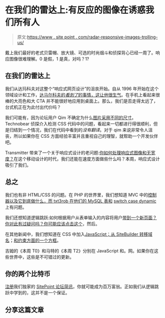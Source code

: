 # 在我们的雷达上:有反应的图像在诱惑我们所有人

> 原文:[https://www . site point . com/radar-responsive-images-trolling-us/](https://www.sitepoint.com/radar-responsive-images-trolling-us/)

戴上我们最好的老式贝雷帽、放大镜、可选的时尚烟斗和侦探背心已经一周了。响应图像很难理解。0 是假，1 是真，对吗？1?

## 在我们的雷达上

我们从达玛科夫对这整个“响应式网页设计”的沮丧开始。自从 1996 年开始在这个领域设计和工作，[达马尔科夫的*看到了*的事情，这让他很生气](https://community.sitepoint.com/t/responsive-design-has-totally-ruined-desktop-web-experience-rant/189922)。在手机上看起来很棒的大亮色和大 CTA 并不能很好地应用到桌面上。那么，我们是否走得太远了，台式机正在为此付出代价吗？

我们可能有，因为论坛用户 Qim 不确定为什么[图片采用不同的尺寸](https://community.sitepoint.com/t/images-adopting-different-sizes/189969/)。Technobear 侦探介入检测 CSS 代码中的问题，看起来一切都进行得很顺利，但是归结到一个情况，我们在代码中看到的*没有翻译*。对于 qim 来说非常令人沮丧，所以如果你在 CSS 方面经验丰富并且重视自己的理智，就帮助一个开发伙伴吧。

Transmitter 带来了一个关于响应式设计的老问题:[你如何处理响应式图像和无宽度？](https://community.sitepoint.com/t/responsiveness-vs-speed-what-to-do-with-responsive-images-and-no-widh/189718)在这个移动设计的时代，我们还能在速度方面做些什么吗？本周，响应式设计吸引了我们。

## 总之

我们也有非 HTML/CSS 的问题。在 PHP 的世界里，我们想知道 MVC 中的[控制器以及它到底做什么，而 txt3rob 在他们的 MySQL 表和](https://community.sitepoint.com/t/controller-in-mvc/189933) [switch case dynamic](https://community.sitepoint.com/t/switch-case-dynamic-generate-it/189629) 上有问题。

我们还想知道逻辑跳跃:如何根据用户从表单输入的内容将用户[带到一个新页面？你对此有过疑问吗？你可能应该](https://community.sitepoint.com/t/how-to-take-user-to-new-page-based-on-their-input-to-a-form-field/189883)[点击这个](https://community.sitepoint.com/t/how-to-take-user-to-new-page-based-on-their-input-to-a-form-field/189883)，然后。

在其他新闻中，我们想知道在 CSS 中加入[JavaScript；](https://community.sitepoint.com/t/javascript-add-css-to-style-wont-work/190090)[从 SiteBuilder 转移域名](https://community.sitepoint.com/t/how-to-transfer-a-domain-from-sitebuilder/189763)；[和约束方面的一个方框](https://community.sitepoint.com/t/constrain-the-aspect-of-a-box/189768)。

吉姆的《本周 T0》和马特的《本周 T2》分别在 JavaScript 和。网。如果你在这些世界中，这些是不可错过的更新。

## 你的两个比特币

[注册](https://confirmsubscription.com/h/y/AFB5F93BF3274BFD)我们独家的 [SitePoint 论坛简讯](https://confirmsubscription.com/h/y/AFB5F93BF3274BFD)，你就可能成为百万富翁。正如我们从逻辑跳跃中学到的，这并不是一个保证。

## 分享这篇文章